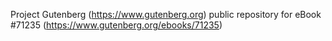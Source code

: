 Project Gutenberg (https://www.gutenberg.org) public repository for
eBook #71235 (https://www.gutenberg.org/ebooks/71235)

